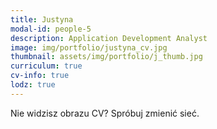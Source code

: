 ```yaml
---
title: Justyna 
modal-id: people-5
description: Application Development Analyst
image: img/portfolio/justyna_cv.jpg
thumbnail: assets/img/portfolio/j_thumb.jpg
curriculum: true
cv-info: true
lodz: true
---
```



Nie widzisz obrazu CV? Spróbuj zmienić sieć.